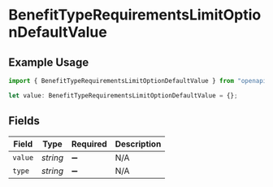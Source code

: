 # BenefitTypeRequirementsLimitOptionDefaultValue

## Example Usage

```typescript
import { BenefitTypeRequirementsLimitOptionDefaultValue } from "openapi/models/components";

let value: BenefitTypeRequirementsLimitOptionDefaultValue = {};
```

## Fields

| Field              | Type               | Required           | Description        |
| ------------------ | ------------------ | ------------------ | ------------------ |
| `value`            | *string*           | :heavy_minus_sign: | N/A                |
| `type`             | *string*           | :heavy_minus_sign: | N/A                |